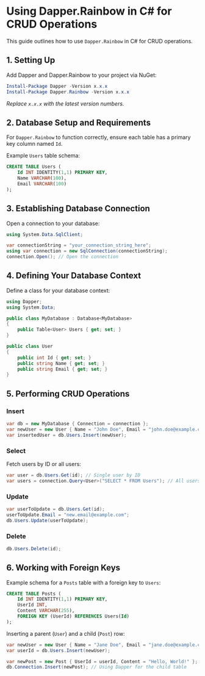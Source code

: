 # Using Dapper.Rainbow in C# for CRUD Operations

This guide outlines how to use `Dapper.Rainbow` in C# for CRUD operations.

## 1. Setting Up

Add Dapper and Dapper.Rainbow to your project via NuGet:

```powershell
Install-Package Dapper -Version x.x.x
Install-Package Dapper.Rainbow -Version x.x.x
```

*Replace `x.x.x` with the latest version numbers.*

## 2. Database Setup and Requirements

For `Dapper.Rainbow` to function correctly, ensure each table has a primary key column named `Id`.

Example `Users` table schema:

```sql
CREATE TABLE Users (
    Id INT IDENTITY(1,1) PRIMARY KEY,
    Name VARCHAR(100),
    Email VARCHAR(100)
);
```

## 3. Establishing Database Connection

Open a connection to your database:

```csharp
using System.Data.SqlClient;

var connectionString = "your_connection_string_here";
using var connection = new SqlConnection(connectionString);
connection.Open(); // Open the connection
```

## 4. Defining Your Database Context

Define a class for your database context:

```csharp
using Dapper;
using System.Data;

public class MyDatabase : Database<MyDatabase>
{
    public Table<User> Users { get; set; }
}

public class User
{
    public int Id { get; set; }
    public string Name { get; set; }
    public string Email { get; set; }
}
```

## 5. Performing CRUD Operations

### Insert

```csharp
var db = new MyDatabase { Connection = connection };
var newUser = new User { Name = "John Doe", Email = "john.doe@example.com" };
var insertedUser = db.Users.Insert(newUser);
```

### Select

Fetch users by ID or all users:

```csharp
var user = db.Users.Get(id); // Single user by ID
var users = connection.Query<User>("SELECT * FROM Users"); // All users
```

### Update

```csharp
var userToUpdate = db.Users.Get(id);
userToUpdate.Email = "new.email@example.com";
db.Users.Update(userToUpdate);
```

### Delete

```csharp
db.Users.Delete(id);
```

## 6. Working with Foreign Keys

Example schema for a `Posts` table with a foreign key to `Users`:

```sql
CREATE TABLE Posts (
    Id INT IDENTITY(1,1) PRIMARY KEY,
    UserId INT,
    Content VARCHAR(255),
    FOREIGN KEY (UserId) REFERENCES Users(Id)
);
```

Inserting a parent (`User`) and a child (`Post`) row:

```csharp
var newUser = new User { Name = "Jane Doe", Email = "jane.doe@example.com" };
var userId = db.Users.Insert(newUser);

var newPost = new Post { UserId = userId, Content = "Hello, World!" };
db.Connection.Insert(newPost); // Using Dapper for the child table
```

